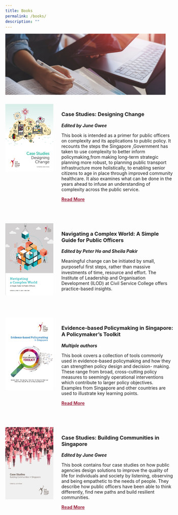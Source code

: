 ```yaml
---
title: Books
permalink: /books/
description: ""
---
```

<style>
table
{ 
border-collapse: separate; 
border-spacing: 40px 10px; 	

}	

td
{
    border-style : hidden!important;
}

#book1 img	
{
width:1700px;	
}

#book2 img
{
width:800px;
}

#book3 img
{
width:1500px;
}



#book1,#book2,#book3
{
    margin-top:30px;
    border-bottom: 0.5px solid black;
}

.button1 a
{
    color: #9f2943;
    font-weight:bold
}


.grid-container {
    display: grid;
    grid-template-columns: 30% 70%;
    grid-column-gap: 5%;
    margin-bottom: 5%;
	margin-top: 5%;

}    

@media only screen and (max-width: 600px) {
    .grid-container {
        display: block;
    }
}
    
</style>
<img src="/images/Landing_Banner_Images/knowledge_books_banner_01.jpg">
<br>
<div class="grid-container">
    <div>
<img src="/images/Books/designing_change_cover.png"></div>
    <div>
			<h3>Case Studies: Designing Change</h3>
        <b><i>Edited by June Gwee</i></b>
<p>This book is intended as a primer for public officers on complexity and its applications to public policy. It recounts the steps the Singapore ,Government has taken to use complexity to better inform policymaking,from making long-term strategic planning more robust, to planning public transport infrastructure more holistically, to enabling senior citizens to age in place through improved community healthcare. It also examines what can be done in the years ahead to infuse an understanding of complexity across the public service.</p>	
<div class="button1">
	<a href="/all-books/case-studies-designing-change/">Read More</a>
    </div>
	</div>
</div>
<br>
<div class="grid-container">
  <div><img src="/images/Books/complexity_cover.jpg"></div>
    <div>
        <h3>Navigating a Complex World: A Simple Guide for Public Officers</h3>
        <b><i>Edited by Peter Ho and Sheila Pakir</i></b>
        <p>Meaningful change can be initiated by small, purposeful ﬁrst steps, rather than massive investments of time, resource and effort. The Institute of Leadership and Organisation Development (ILOD) at Civil Service College offers practice-based insights. 
        </p>	
    </div>
</div>
<br>
<div class="grid-container">
    <div><img src="/images/Books/eb%20toolkit_cover.png"></div>
    <div>
        <h3>Evidence-based Policymaking in Singapore: A Policymaker’s Toolkit</h3>
        <b><i>Multiple authors</i></b>
        <p>	This book covers a collection of tools commonly used in evidence-based
        policymaking and how they can strengthen policy design and decision-
        making. These range from broad, cross-cutting policy measures to
        seemingly operational interventions which contribute to larger policy
        objectives. Examples from Singapore and other countries are used to
        illustrate key learning points.</p>	
        
   <div class="button1"><a href="/all-books/evidence-based-policymaking-in-singapore/">Read More</a>
        </div>
    </div>
</div>
<br>
<div class="grid-container">
   <div><img src="/images/Books/building%20communities%20cover.jpg"></div>
    <div>
        <h3>Case Studies: Building Communities in Singapore</h3>
        <b><i>Edited by June Gwee</i></b>
        <p>	
        This book contains four case studies on how public agencies design
        solutions to improve the quality of life for individuals and society by
        listening, observing and being empathetic to the needs of people. They
        describe how public officers have been able to think differently, find new
        paths and build resilient communities.
        </p>	           
  <div class="button1"><a href="/all-books/building-communities-in-singapore/">Read More</a>
        </div>
    </div>
</div>